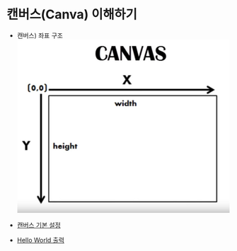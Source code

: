 # 캔버스(Canva) 이해하기

- 캔버스) 좌표 구조
    ![CANVAS](./process.01/00.jpg)

- [캔버스 기본 설정](../../../client/assets/01-tutorial/01/01-index.01.html)
- [Hello World 출력](../../../client/assets/01-tutorial/01/01-index.02.html)
